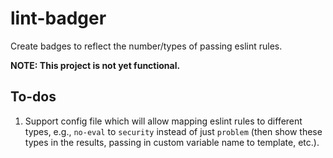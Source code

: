 # lint-badger

Create badges to reflect the number/types of passing eslint rules.

**NOTE: This project is not yet functional.**

## To-dos

1. Support config file which will allow mapping eslint rules to
    different types, e.g., `no-eval` to `security` instead of just
    `problem` (then show these types in the results, passing in
    custom variable name to template, etc.).

